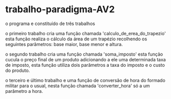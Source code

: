 # trabalho-paradigma-AV2
o programa e constituído de três trabalhos

  o primeiro trabalho cria uma função chamada 'calculo_de_erea_do_trapezio'
esta função realiza o cálculo da área de um trapézio recolhendo os seguintes parâmetros:
base maior, base menor e altura.

  o segundo trabalho cria uma função chamada 'soma_imposto'
esta função cucula o preço final de um produto adicionando a ele uma determinada taxa de imposto,
esta função utiliza dois parâmetros a taxa do imposto e o custo do produto.

  o terceiro e último trabalho e uma função de conversão de hora do formado militar para o usual,
  nesta função chamada 'converter_hora' só a um parâmetro a hora.

